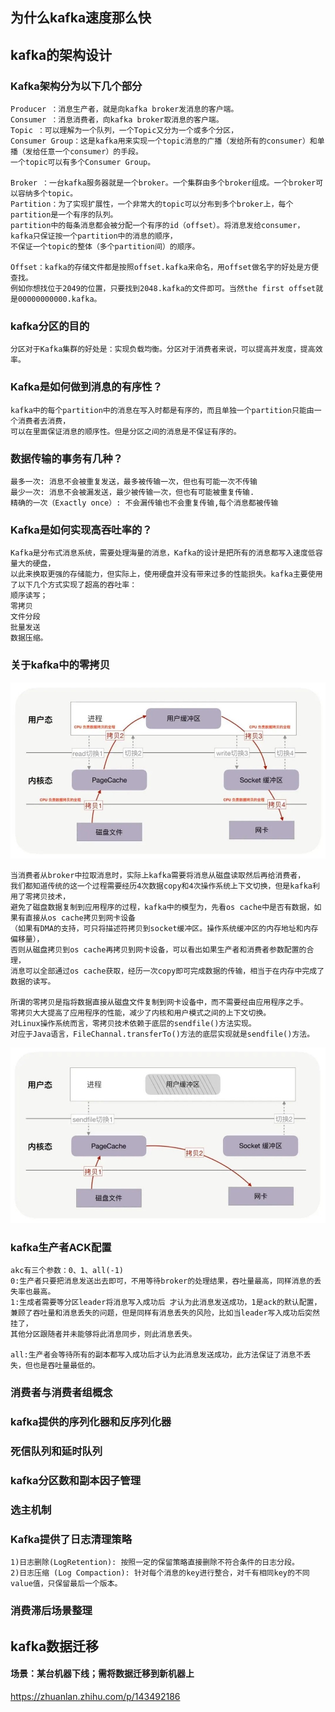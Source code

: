 ## 为什么kafka速度那么快


## kafka的架构设计
### Kafka架构分为以下几个部分
    Producer ：消息生产者，就是向kafka broker发消息的客户端。
    Consumer ：消息消费者，向kafka broker取消息的客户端。
    Topic ：可以理解为一个队列，一个Topic又分为一个或多个分区，
    Consumer Group：这是kafka用来实现一个topic消息的广播（发给所有的consumer）和单播（发给任意一个consumer）的手段。
    一个topic可以有多个Consumer Group。
    
    Broker ：一台kafka服务器就是一个broker。一个集群由多个broker组成。一个broker可以容纳多个topic。
    Partition：为了实现扩展性，一个非常大的topic可以分布到多个broker上，每个partition是一个有序的队列。
    partition中的每条消息都会被分配一个有序的id（offset）。将消息发给consumer，kafka只保证按一个partition中的消息的顺序，
    不保证一个topic的整体（多个partition间）的顺序。
    
    Offset：kafka的存储文件都是按照offset.kafka来命名，用offset做名字的好处是方便查找。
    例如你想找位于2049的位置，只要找到2048.kafka的文件即可。当然the first offset就是00000000000.kafka。

### kafka分区的目的
    分区对于Kafka集群的好处是：实现负载均衡。分区对于消费者来说，可以提高并发度，提高效率。
    
### Kafka是如何做到消息的有序性？
    kafka中的每个partition中的消息在写入时都是有序的，而且单独一个partition只能由一个消费者去消费，
    可以在里面保证消息的顺序性。但是分区之间的消息是不保证有序的。
    
### 数据传输的事务有几种？
    最多一次: 消息不会被重复发送，最多被传输一次，但也有可能一次不传输
    最少一次: 消息不会被漏发送，最少被传输一次，但也有可能被重复传输.
    精确的一次（Exactly once）: 不会漏传输也不会重复传输,每个消息都被传输
    
### Kafka是如何实现高吞吐率的？
    Kafka是分布式消息系统，需要处理海量的消息，Kafka的设计是把所有的消息都写入速度低容量大的硬盘，
    以此来换取更强的存储能力，但实际上，使用硬盘并没有带来过多的性能损失。kafka主要使用了以下几个方式实现了超高的吞吐率：
    顺序读写；
    零拷贝
    文件分段
    批量发送
    数据压缩。
    
### 关于kafka中的零拷贝
![Alt text](数据的四次拷贝与四次上下文切换.jpg)

    当消费者从broker中拉取消息时，实际上kafka需要将消息从磁盘读取然后再给消费者，
    我们都知道传统的这一个过程需要经历4次数据copy和4次操作系统上下文切换，但是kafka利用了零拷贝技术，
    避免了磁盘数据复制到应用程序的过程，kafka中的模型为，先看os cache中是否有数据，如果有直接从os cache拷贝到网卡设备
    （如果有DMA的支持，可只将描述符拷贝到socket缓冲区。操作系统缓冲区的内存地址和内存偏移量），
    否则从磁盘拷贝到os cache再拷贝到网卡设备，可以看出如果生产者和消费者参数配置的合理，
    消息可以全部通过os cache获取，经历一次copy即可完成数据的传输，相当于在内存中完成了数据的读写。
    
    所谓的零拷贝是指将数据直接从磁盘文件复制到网卡设备中，而不需要经由应用程序之手。
    零拷贝大大提高了应用程序的性能，减少了内核和用户模式之间的上下文切换。
    对Linux操作系统而言，零拷贝技术依赖于底层的sendfile()方法实现。 
    对应于Java语言，FileChannal.transferTo()方法的底层实现就是sendfile()方法。

![Alt text](sendfile系统调用仅仅需要两次上下文切换.jpg) 

### kafka生产者ACK配置
    akc有三个参数：0、1、all(-1)
    0:生产者只要把消息发送出去即可，不用等待broker的处理结果，吞吐量最高，同样消息的丢失率也最高。
    1:生成者需要等分区leader将消息写入成功后 才认为此消息发送成功，1是ack的默认配置，
    兼顾了吞吐量和消息丢失的问题，但是同样有消息丢失的风险，比如当leader写入成功后突然挂了，
    其他分区跟随者并未能够将此消息同步，则此消息丢失。
    
    all:生产者会等待所有的副本都写入成功后才认为此消息发送成功，此方法保证了消息不丢失，但也是吞吐量最低的。
    
### 消费者与消费者组概念

### kafka提供的序列化器和反序列化器

### 死信队列和延时队列

### kafka分区数和副本因子管理

### 选主机制

### Kafka提供了日志清理策略
    1)日志删除(LogRetention): 按照一定的保留策略直接删除不符合条件的日志分段。
    2)日志压缩 (Log Compaction): 针对每个消息的key进行整合，对千有相同key的不同value值，只保留最后一个版本。

### 消费滞后场景整理

## kafka数据迁移
#### 场景：某台机器下线；需将数据迁移到新机器上
https://zhuanlan.zhihu.com/p/143492186